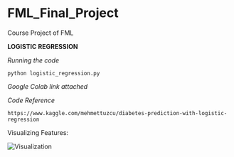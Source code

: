# FML_Final_Project
Course Project of FML


**LOGISTIC REGRESSION**

*Running the code*

	python logistic_regression.py

*Google Colab link attached*

*Code Reference*
	
	https://www.kaggle.com/mehmettuzcu/diabetes-prediction-with-logistic-regression
	
Visualizing Features:

![Visualization](https://user-images.githubusercontent.com/88259695/143684572-326ddec2-3cf3-4df5-9b98-3801c39bd50c.jpeg)
